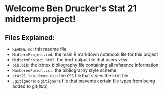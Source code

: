 # Welcome Ben Drucker's Stat 21 midterm project!

## Files Explained:
- `README.md`: this readme file
- `MidtermProject.rmd`: the main R markdown notebook file for this project
- `MidtermProject.html`: the `html` output file that users view
- `bib.bib`: the bibtex bibliography file containing all reference information
- `NumberedFormat.csl`: the bibliography style scheme
- `stat21-lab-theme.css`: the `CSS` file that styles the `html` file
- `.gitignore`: a `gitignore` file that prevents certain file types from being added to git(hub)